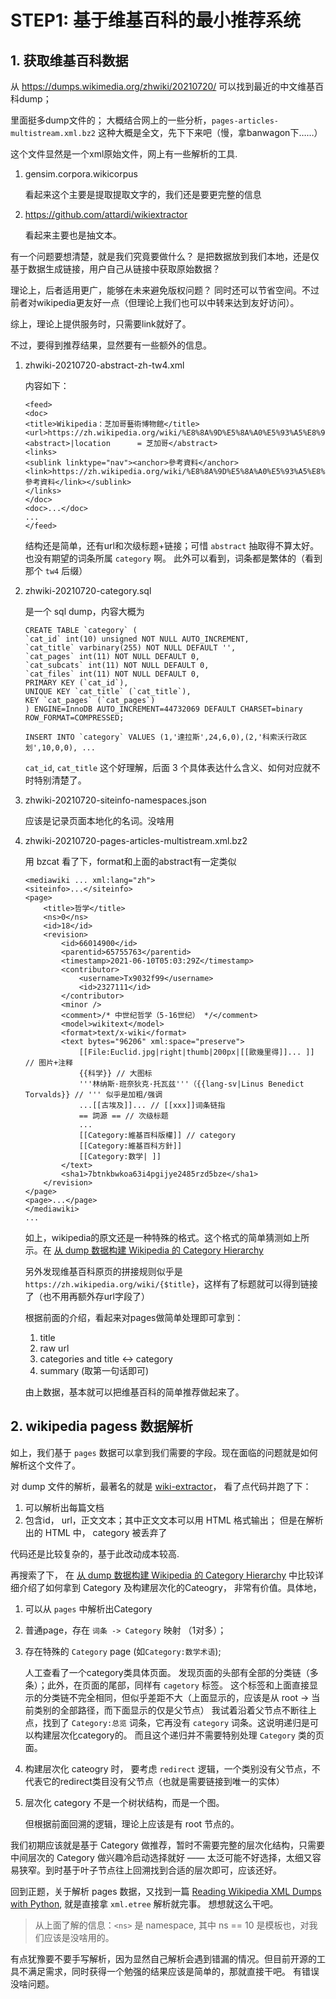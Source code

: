 # STEP1: 基于维基百科的最小推荐系统

## 1. 获取维基百科数据

从 https://dumps.wikimedia.org/zhwiki/20210720/ 可以找到最近的中文维基百科dump；

里面挺多dump文件的； 大概结合网上的一些分析，`pages-articles-multistream.xml.bz2` 这种大概是全文，先下下来吧（慢，拿banwagon下……）

这个文件显然是一个xml原始文件，网上有一些解析的工具. 

1. gensim.corpora.wikicorpus

    看起来这个主要是提取提取文字的，我们还是要更完整的信息

2. https://github.com/attardi/wikiextractor

    看起来主要也是抽文本。

有一个问题要想清楚，就是我们究竟要做什么？ 是把数据放到我们本地，还是仅基于数据生成链接，用户自己从链接中获取原始数据？

理论上，后者适用更广，能够在未来避免版权问题？ 同时还可以节省空间。不过前者对wikipedia更友好一点（但理论上我们也可以中转来达到友好访问）。

综上，理论上提供服务时，只需要link就好了。

不过，要得到推荐结果，显然要有一些额外的信息。

1. zhwiki-20210720-abstract-zh-tw4.xml

    内容如下：

    ```
    <feed>
    <doc>
    <title>Wikipedia：芝加哥藝術博物館</title>
    <url>https://zh.wikipedia.org/wiki/%E8%8A%9D%E5%8A%A0%E5%93%A5%E8%97%9D%E8%A1%93%E5%8D%9A%E7%89%A9%E9%A4%A8</url>
    <abstract>|location      = 芝加哥</abstract>
    <links>
    <sublink linktype="nav"><anchor>參考資料</anchor><link>https://zh.wikipedia.org/wiki/%E8%8A%9D%E5%8A%A0%E5%93%A5%E8%97%9D%E8%A1%93%E5%8D%9A%E7%89%A9%E9%A4%A8#參考資料</link></sublink>
    </links>
    </doc>
    <doc>...</doc>
    ...
    </feed>
    ```

    结构还是简单，还有url和次级标题+链接；可惜 `abstract` 抽取得不算太好。也没有期望的词条所属 `category` 啊。
    此外可以看到，词条都是繁体的（看到那个 `tw4` 后缀）

2. zhwiki-20210720-category.sql

    是一个 sql dump，内容大概为

    ```
    CREATE TABLE `category` (
    `cat_id` int(10) unsigned NOT NULL AUTO_INCREMENT,
    `cat_title` varbinary(255) NOT NULL DEFAULT '',
    `cat_pages` int(11) NOT NULL DEFAULT 0,
    `cat_subcats` int(11) NOT NULL DEFAULT 0,
    `cat_files` int(11) NOT NULL DEFAULT 0,
    PRIMARY KEY (`cat_id`),
    UNIQUE KEY `cat_title` (`cat_title`),
    KEY `cat_pages` (`cat_pages`)
    ) ENGINE=InnoDB AUTO_INCREMENT=44732069 DEFAULT CHARSET=binary ROW_FORMAT=COMPRESSED;

    INSERT INTO `category` VALUES (1,'達拉斯',24,6,0),(2,'科索沃行政区划',10,0,0), ...
    ```

    `cat_id`, `cat_title` 这个好理解，后面 3 个具体表达什么含义、如何对应就不时特别清楚了。

3. zhwiki-20210720-siteinfo-namespaces.json

    应该是记录页面本地化的名词。没啥用

4. zhwiki-20210720-pages-articles-multistream.xml.bz2

    用 bzcat 看了下，format和上面的abstract有一定类似

    ```
    <mediawiki ... xml:lang="zh">
    <siteinfo>...</siteinfo>
    <page> 
        <title>哲学</title>
        <ns>0</ns>
        <id>18</id>
        <revision>
            <id>66014900</id>
            <parentid>65755763</parentid>
            <timestamp>2021-06-10T05:03:29Z</timestamp>
            <contributor>
                <username>Tx9032f99</username>
                <id>2327111</id>
            </contributor>
            <minor />
            <comment>/* 中世纪哲学（5-16世纪） */</comment>
            <model>wikitext</model>
            <format>text/x-wiki</format>
            <text bytes="96206" xml:space="preserve">
                [[File:Euclid.jpg|right|thumb|200px|[[歐幾里得]]... ]] // 图片+注释
                {{科学}} // 大图标
                '''林纳斯·班奈狄克·托瓦兹'''（{{lang-sv|Linus Benedict Torvalds}} // ''' 似乎是加粗/强调
                ...[[古埃及]]... // [[xxx]]词条链指
                == 詞源 == // 次级标题
                ...
                [[Category:維基百科版權]] // category
                [[Category:維基百科方針]]
                [[Category:数学| ]]
            </text>
            <sha1>7btnkbwkoa63i4pgijye2485rzd5bze</sha1>
        </revision>
    </page>
    <page>...</page>
    </mediawiki>
    ...
    ```
    
    如上，wikipedia的原文还是一种特殊的格式。这个格式的简单猜测如上所示。在 [从 dump 数据构建 Wikipedia 的 Category Hierarchy][1]

    另外发现维基百科原页的拼接规则似乎是 `https://zh.wikipedia.org/wiki/{$title}`，这样有了标题就可以得到链接了（也不用再额外存url字段了）

    根据前面的介绍，看起来对pages做简单处理即可拿到：

    1. title
    2. raw url
    3. categories and title <-> category
    4. summary (取第一句话即可)

    由上数据，基本就可以把维基百科的简单推荐做起来了。


## 2. wikipedia pagess 数据解析

如上，我们基于 `pages` 数据可以拿到我们需要的字段。现在面临的问题就是如何解析这个文件了。

对 dump 文件的解析，最著名的就是 [wiki-extractor](https://github.com/attardi/wikiextractor)， 看了点代码并跑了下：

1. 可以解析出每篇文档
2. 包含id， url，正文文本；其中正文文本可以用 HTML 格式输出； 但是在解析出的 HTML 中， category 被丢弃了

代码还是比较复杂的，基于此改动成本较高.

再搜索了下， 在 [从 dump 数据构建 Wikipedia 的 Category Hierarchy][1] 中比较详细介绍了如何拿到 Category 及构建层次化的Cateogry，
非常有价值。具体地，

1. 可以从 `pages` 中解析出Category
2. 普通page，存在 `词条 -> Category` 映射 （1对多）； 
3. 存在特殊的 `Category` page (如`Category:数学术语`); 
    
    人工查看了一个category类具体页面。 发现页面的头部有全部的分类链（多条）；此外，在页面的尾部，同样有 `cagetory` 标签。
    这个标签和上面直接显示的分类链不完全相同，但似乎差距不大（上面显示的，应该是从 root -> 当前类别的全部路径，而下面显示的仅是父节点）
    我试着沿着父节点不断往上点，找到了 `Category:总览` 词条，它再没有 `category` 词条。这说明递归是可以构建层次化category的。
    而且这个递归并不需要特别处理 `Category` 类的页面。

4. 构建层次化 cateogry 时， 要考虑 `redirect` 逻辑，一个类别没有父节点，不代表它的redirect类目没有父节点（也就是需要链接到唯一的实体）
5. 层次化 category 不是一个树状结构，而是一个图。

    但根据前面回溯的逻辑，理论上应该是有 root 节点的。


我们初期应该就是基于 Category 做推荐，暂时不需要完整的层次化结构，只需要中间层次的 Category 做兴趣冷启动选择就好 —— 
太泛可能不好选择，太细又容易狭窄。到时基于叶子节点往上回溯找到合适的层次即可，应该还好。

回到正题，关于解析 pages 数据，又找到一篇 [Reading Wikipedia XML Dumps with Python][2], 就是直接拿 `xml.etree` 解析就完事。
想想就这么干吧。

> 从上面了解的信息：`<ns>` 是 namespace, 其中 ns == 10 是模板也，对我们应该是没啥用的。 

有点犹豫要不要手写解析，因为显然自己解析会遇到错漏的情况。但目前开源的工具不满足需求，同时获得一个勉强的结果应该是简单的，那就直接干吧。
有错误没啥问题。



[1]: https://libzx.so/chn/2017/08/20/wikipedia-category-hierarchy.html "从 dump 数据构建 Wikipedia 的 Category Hierarchy"
[2]: https://www.heatonresearch.com/2017/03/03/python-basic-wikipedia-parsing.html "Reading Wikipedia XML Dumps with Python "